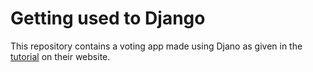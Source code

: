 # Getting used to Django
This repository contains a voting app made using Djano as given in the [tutorial](https://docs.djangoproject.com/en/1.8/intro/tutorial01/) on their website.
